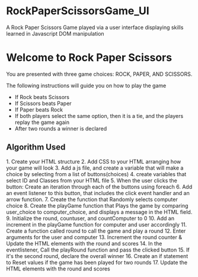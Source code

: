 # RockPaperScissorsGame_UI

A Rock Paper Scissors Game played via a user interface displaying skills learned in Javascript DOM manipulation

<h1>Welcome to Rock Paper Scissors</h1>
        <p>
            You are presented with three game choices: ROCK, PAPER, AND SCISSORS.
        </p>
        <p>The following instructions will guide you on how to play the game</p>
        <div class="instruct">
            <ul>
                <li>If Rock beats Scissors</li>
                <li>If Scissors beats Paper</li>
                <li>If Paper beats Rock</li>
                <li>
                    If both players select the same option, then it is a tie, and the
                    players replay the game again
                </li>
                <li>After two rounds a winner is declared</li>
            </ul>


<h2>Algorithm Used</h2>
1. Create your HTML structure
2. Add CSS to your HTML arranging how your game will look
3. Add a js file, and create a variable that will make a choice by selecting from a list of buttons(choices)
4. create variables that select ID and Classes from your HTML file
5. When the user clicks the button: Create an iteration through each of the buttons using foreach
6. Add an event listener to this button, that includes the click event handler and an arrow function.
7. Create the function that Randomly selects computer choice
8. Create the playGame function that Plays the game by comparing user_choice to computer_choice, and displays a message in the HTML field.
9. Initialize the round, countuser, and countComputer to 0
10. Add an increment in the playGame function for computer and user accordingly
11. Create a function called round to call the game and play a round
12. Enter arguments for the user and computer
13. Increment the round counter & Update the HTML elements with the round and scores
14. In the eventlistener, Call the playRound function and pass the clicked button
15. If it's the second round, declare the overall winner
16. Create an if statement to Reset values if the game has been played for two rounds
17. Update the HTML elements with the round and scores

